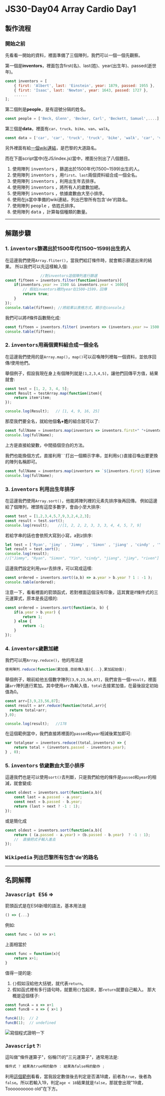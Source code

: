 # JS30-Day04 Array Cardio Day1

## 製作流程
### 開始之前
先看看一開始的資料，裡面準備了三個陣列，我們可以一個一個先觀察。

第一個是**inventors**，裡面包含first(名)、last(姓)、year(出生年)、passed(逝世年)。
```javascript
const inventors = [
    { first: 'Albert', last: 'Einstein', year: 1879, passed: 1955 },
    { first: 'Isaac', last: 'Newton', year: 1643, passed: 1727 },
    ......
];
```

第二個則是**people**，是有逗號分隔的姓名。
```javascript
const people = ['Beck, Glenn', 'Becker, Carl', 'Beckett, Samuel',....];
```

第三個是**data**，裡面有`car`、`truck`、`bike`、`van`、`walk`。
```javascript
const data = ['car', 'car', 'truck', 'truck', 'bike', 'walk', 'car', 'van', 'bike', 'walk', 'car', 'van', 'car', 'truck' ];
```

另外裡面有給[一個wiki連結](https://en.wikipedia.org/wiki/Category:Boulevards_in_Paris)，是巴黎的大道路名。

而在下面script當中(在JS/index.js)當中，裡面分別出了八個題目。
1. 使用陣列 <kbd>inventors</kbd> ，篩選出於1500年代(1500~1599)出生的人。
2. 使用陣列 <kbd>inventors</kbd> ，用`first`、`last`兩個資料組合成一個全名。
3. 使用陣列 <kbd>inventors</kbd> ，利用出生年去排序。
4. 使用陣列 <kbd>inventors</kbd> ，將所有人的歲數加總。
5. 使用陣列 <kbd>inventors</kbd> ，依據歲數由大至小排序。
6. 使用在js當中準備的wiki連結，列出巴黎所有包含'de'的路名。
7. 使用陣列 <kbd>people</kbd> ，依姓氏排序。
8. 使用陣列 <kbd>data</kbd> ，計算每個種類的數量。
---
## 解題步驟

### 1. <kbd>inventors</kbd>篩選出於1500年代(1500~1599)出生的人

在這邊我們使用`Array.fliter()`，當我們給訂條件時，就會顯示篩選出來的結果。
所以我們可以先這樣輸入個:
```javascript
                //對inventors這個陣列進行篩選
const fifteen = inventors.filter(function(inventors){
    if(inventors.year >= 1500 && inventors.year < 1600){
        // 假如inventors裡的year在1500~1599，回傳
        return true;
    }
});
console.table(fifteen); //將結果以表格方式，顯示在console上
```

我們可以將if條件函數簡化成:
```javascript
const fifteen = inventors.filter( inventors => (inventors.year >= 1500 && inventors.year < 1600));
console.table(fifteen);
```

### 2. <kbd>inventors</kbd>用兩個資料組合成一個全名

在這邊我們使用的是`Array.map()`，`map()`可以召喚陣列裡每一個資料，並依序回傳/使用他們。

舉個例子，假設我現在身上有個陣列就是`[1,2,3,4,5]`，讓他們回傳平方值，結果就會:
```javascript
const test = [1, 2, 3, 4, 5];
const Result = testArray.map(function(item){
    return item*item;
});

console.log(Result);   // [1, 4, 9, 16, 25]
```

那麼我們要全名，就給他個**名+姓**的組合就可以了:
```javascript
const fullName = inventors.map(inventors => inventors.first+" "+inventors.last);
console.log(fullName);
```
上方是直接給變數，中間插個空白的方法。

我們也能換個方式，直接利用` `` `打出一個顯示字串，並利用`${}`直接召喚出要更換的陣列名稱即可。
```javascript
const fullName = inventors.map(inventors => `${inventors.first} ${inventors.last}`);
console.log(fullName);
```

### 3. <kbd>inventors</kbd> 利用出生年排序

在這邊我們使用`Array.sort()`，他能將陣列裡的元素先排序後再回傳。
例如這邊給了個陣列，裡頭有這麼多數字，會由小至大排序:
```javascript
const test = [1,2,3,4,5,7,9,3,2,4,2,3]; 
const result = test.sort();
console.log(result);    //[1, 2, 2, 2, 3, 3, 3, 4, 4, 5, 7, 9]
```
若給字串的話也會依照大寫到小寫，a到z排序:
```javascript
let test = ['Ryan', 'jimy' , 'Jimmy' , 'Simon' , 'jiang' , 'cindy' , 'Yin' , 'riven']; 
let result = test.sort();
console.log(result);   
//["Jimmy", "Ryan", "Simon", "Yin", "cindy", "jiang", "jimy", "riven"]
```

這邊我們設定利用`year`去排序，可以寫成這樣:
```javascript
const ordered = inventors.sort((a,b) => a.year > b.year ? 1 : -1 );
console.table(ordered);
```
注意一下，看看裡面的箭頭函式，若對裡面這個沒有印象，這其實是if條件式的三元運算式，原本是長這樣的:
```javascript
const ordered = inventors.sort(function(a, b) {
    if(a.year > b.year) {
        return 1;
    } else {
        return -1;
    }
});
```

### 4. <kbd>inventors</kbd>歲數加總
我們可以用`Array.reduce()`，他的用法是
```javascript
使用陣列.reduce(function(累加值,目前傳入值){...},累加起始值);
```
舉個例子，眼前給他五個數字陣列`[3,9,23,56,87]`，我們宣告一個`result`，裡面讓`arr`陣列進行累加。其中使用`arr`為輸入值，`total`去接累加值，在最後設定初始值為0。
```javascript
const arr=[3,9,23,56,87];
const result = arr.reduce(function(total,arr){
  return total+arr;
},0);

console.log(result);   //178
```
在這個範例當中，我們直接將裡面的`passed`和`year`相減後累加即可:
```javascript
var totalyear = inventors.reduce((total,inventors) => {
    return total + (inventors.passed - inventors.year);
} , 0);
```

### 5. <kbd>inventors</kbd> 依歲數由大至小排序
這邊我們也是可以使用`sort()`去判斷，只是我們給他的條件是`passed`和`year`的相減，就會變成:
```javascript
const oldest = inventors.sort(function(a,b){
    const last = a.passed - a.year;
    const next = b.passed - b.year;
    return (last > next ? -1 : 1);
});
```
或是簡化成
```javascript
const oldest = inventors.sort(function(a,b){
    return ( (a.passed - a.year) > (b.passed - b.year)  ? -1 : 1);
    //  直接把式子輸入進去
});
```

### <kbd>Wikipedia</kbd> 列出巴黎所有包含'de'的路名








---

## 名詞解釋
### <kbd>Javascript ES6</kbd> =>
箭頭函式是在ES6新增的語法，基本用法是
```javascript
() => {...}
```
例如:
```javascript
const func = (x) => x+1
```
上面相當於
```javascript
const func = function(x){
    return x+1;
}
```
值得一提的是:
1. `{}`假如沒給他大括號，就代表`return`。
2. 假如函式裡有多行語句時，就要用`{}`包起來，那`return`就要自己輸入。
那大概是這個樣子:
```javascript
const funcA = x => x+1
const funcB = x => { x+1 }

funcA(1);  // 2
funcB(1);  // undefined
```
![寫個程式證明一下](https://i.imgur.com/kTuGWKJ.png)

### <kbd>Javascript</kbd> ?:
這叫做"條件運算子"，俗稱(?)的"三元運算子"，通常用法是:
```javascript
條件式 ? 結果為true時的動作 : 結果為false時的動作 ;
```

利用[這個範例](https://jsbin.com/miyukey/4/edit?html,js,output)看看，當我設定數值後去判定是否滿18歲，前者為`true`，後者為`false`。所以若輸入19，判定`age < 18`結果就是`false`，那就會出現"19歲，Toooooooooo old"在下方。